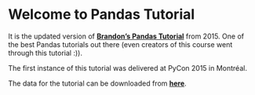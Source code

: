 
# Welcome to Pandas Tutorial

It is the updated version of [**Brandon’s Pandas Tutorial**](https://www.youtube.com/watch?v=5JnMutdy6Fw) from 2015. One of the best Pandas tutorials out there (even creators of this course went through this tutorial :)).

The first instance of this tutorial was delivered at PyCon 2015 in Montréal.

The data for the tutorial can be downloaded from [**here**](https://learningimages.s3.amazonaws.com/Data%20BC/Statistical%20Modelling%20in%20Python/imdb_pandas.zip).
